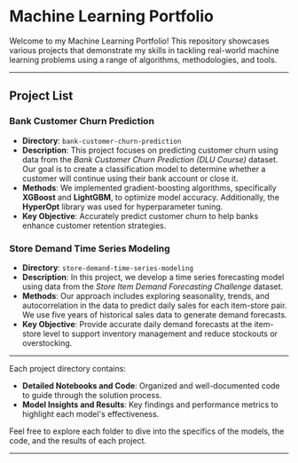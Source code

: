 # Machine Learning Portfolio

Welcome to my Machine Learning Portfolio! This repository showcases various projects that demonstrate my skills in tackling real-world machine learning problems using a range of algorithms, methodologies, and tools.

---

## Project List

### Bank Customer Churn Prediction

- **Directory**: `bank-customer-churn-prediction`
- **Description**: This project focuses on predicting customer churn using data from the *Bank Customer Churn Prediction (DLU Course)* dataset. Our goal is to create a classification model to determine whether a customer will continue using their bank account or close it.
- **Methods**: We implemented gradient-boosting algorithms, specifically **XGBoost** and **LightGBM**, to optimize model accuracy. Additionally, the **HyperOpt** library was used for hyperparameter tuning.
- **Key Objective**: Accurately predict customer churn to help banks enhance customer retention strategies.

### Store Demand Time Series Modeling

- **Directory**: `store-demand-time-series-modeling`
- **Description**: In this project, we develop a time series forecasting model using data from the *Store Item Demand Forecasting Challenge* dataset.
- **Methods**: Our approach includes exploring seasonality, trends, and autocorrelation in the data to predict daily sales for each item-store pair. We use five years of historical sales data to generate demand forecasts.
- **Key Objective**: Provide accurate daily demand forecasts at the item-store level to support inventory management and reduce stockouts or overstocking.

---

Each project directory contains:

- **Detailed Notebooks and Code**: Organized and well-documented code to guide through the solution process.
- **Model Insights and Results**: Key findings and performance metrics to highlight each model's effectiveness.

Feel free to explore each folder to dive into the specifics of the models, the code, and the results of each project.

---
